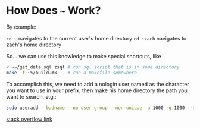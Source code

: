 # How Does `~` Work?

By example:

`cd ~` navigates to the current user's home directory `cd ~zach` navigates to
zach's home directory

So... we can use this knowledge to make special shortcuts, like

```bash
< ~~/get_data.sql zsql # run sql script that is in some directory
make -f ~%/build.mk    # run a makefile somewhere
```

To accomplish this, we need to add a nologin user named as the character you
want to use in your prefix, then make his home directory the path you want to
search, e.g.:

```bash
sudo useradd --badname --no-user-group --non-unique -u 1000 -g 1000 --shell /sbin/nologin -f0 -e0 --home-dir /home/zach/.local/scripts "~"
```

[stack overflow link](https://unix.stackexchange.com/questions/658031/how-do-i-make-a-shortcut-to-a-path-using-two-tilde-characters-or-similar/658158#658158)

